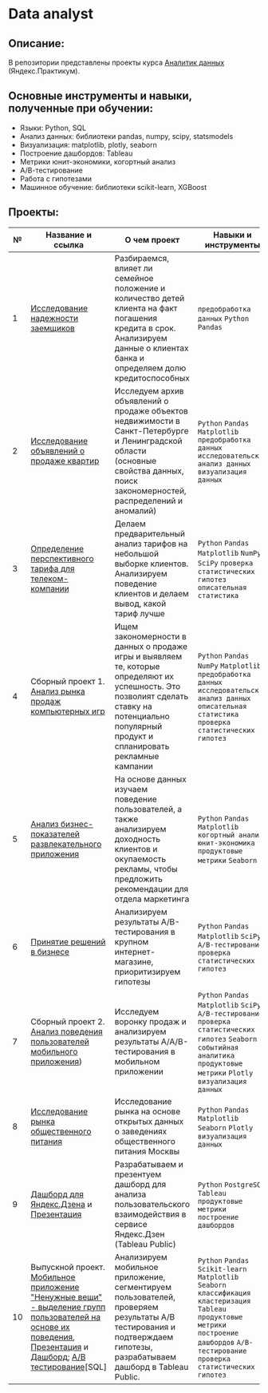 # Data analyst
## Описание:
В репозитории представлены проекты курса [Аналитик данных](https://praktikum.yandex.ru/data-analyst/) (Яндекс.Практикум).
## Основные инструменты и навыки, полученные при обучении:
- Языки: Python, SQL
- Анализ данных: библиотеки pandas, numpy, scipy, statsmodels
- Визуализация: matplotlib, plotly, seaborn
- Построение дашбордов: Tableau
- Метрики юнит-экономики, когортный анализ
- А/В-тестирование
- Работа с гипотезами
- Машинное обучение: библиотеки scikit-learn, XGBoost

## Проекты:
| №| Название и ссылка | О чем проект                                                     | Навыки и инструменты           |  
|-----------|-------------------|------------------------------------------------------------------|-----------------------------------|
|1              |[Исследование надежности заемщиков](https://github.com/SalnevM/data_analyst/blob/Ya.Praktikum/1.%20Исследование%20надежности%20заемщиков.ipynb)|Разбираемся, влияет ли семейное положение и количество детей клиента на факт погашения кредита в срок. Анализируем данные о клиентах банка и определяем долю кредитоспособных|`предобработка данных` `Python` `Pandas`|
|2              |[Исследование объявлений о продаже квартир](https://github.com/SalnevM/data_analyst/blob/Ya.Praktikum/2.%20Исследование%20объявлений%20о%20продаже%20квартир.ipynb)|Исследуем архив объявлений о продаже объектов недвижимости в Санкт-Петербурге и Ленинградской области (основные свойства данных, поиск закономерностей, распределений и аномалий)|`Python` `Pandas` `Matplotlib` `предобработка данных` `исследовательский анализ данных` `визуализация данных`|
|3              |[Определение перспективного тарифа для телеком-компании](https://github.com/SalnevM/data_analyst/blob/Ya.Praktikum/3.%20Статистический%20анализ%20данных.ipynb)|Делаем предварительный анализ тарифов на небольшой выборке клиентов. Анализируем поведение клиентов и делаем вывод, какой тариф лучше| `Python` `Pandas` `Matplotlib` `NumPy` `SciPy` `проверка статистических гипотез` `описательная статистика`|
|4              |Сборный проект 1. [Анализ рынка продаж компьютерных игр](https://github.com/SalnevM/data_analyst/blob/Ya.Praktikum/7.%20АВ%20тесты.ipynb)|Ищем закономерности в данных о продаже игры и выявляем те, которые определяют их успешность. Это позволият сделать ставку на потенциально популярный продукт и спланировать рекламные кампании|`Python` `Pandas` `NumPy` `Matplotlib` `предобработка данных` `исследовательский анализ данных` `описательная статистика` `проверка статистических гипотез`|
|5              |[Анализ бизнес-показателей развлекательного приложения](https://github.com/SalnevM/data_analyst/blob/Ya.Praktikum/5.%20Проект%20анализ%20развлекательного%20приложения%20Procrastinate%20Pro%2B.ipynb)|На основе данных изучаем поведение пользователей, а также анализируем доходность клиентов и окупаемость рекламы, чтобы предложить рекомендации для отдела маркетинга|`Python` `Pandas` `Matplotlib` `когортный анализ` `юнит-экономика` `продуктовые метрики` `Seaborn`|
|6              |[Принятие решений в бизнесе](https://github.com/SalnevM/data_analyst/blob/Ya.Praktikum/6.%20Принятие%20решений%20в%20бизнесе.ipynb)|Анализируем результаты A/B-тестирования в крупном интернет-магазине, приоритизируем гипотезы|`Python` `Pandas` `Matplotlib` `SciPy` `A/B-тестирование` `проверка статистических гипотез`|
|7             |Сборный проект 2. [Анализ поведения пользователей мобильного приложения](https://github.com/SalnevM/data_analyst/blob/Ya.Praktikum/4.%20Анализ%20продаж%20интернет-магазина%20Стримчик.ipynb))|Исследуем воронку продаж и анализируем результаты A/A/B-тестирования в мобильном приложении|`Python` `Pandas` `Matplotlib` `SciPy` `A/B-тестирование` `проверка статистических гипотез` `Seaborn` `событийная аналитика` `продуктовые метрики` `Plotly` `визуализация данных`|
|8             |[Исследование рынка общественного питания](https://github.com/SalnevM/data_analyst/blob/Ya.Praktikum/8.%20Рынок%20заведений%20общественного%20питания%20Москвы.ipynb)|Исследование рынка на основе открытых данных о заведениях общественного питания Москвы|`Python` `Pandas` `Matplotlib` `Seaborn` `Plotly` `визуализация данных`|
|9             |[Дашборд для Яндекс.Дзена](https://public.tableau.com/app/profile/mikhail.salnev/viz/17_YandexDzenDashboardSalnevM_/sheet4?publish=yes) и [Презентация](https://disk.yandex.ru/i/OrgTWM6o28taGA)|Разрабатываем и презентуем дашборд для анализа пользовательского взаимодействия в сервисе Яндекс.Дзен (Tableau Public)|`Python` `PostgreSQL` `Tableau` `продуктовые метрики` `построение дашбордов`|
|10             |Выпускной проект. [Мобильное приложение "Ненужные вещи" - выделение групп пользователей на основе их поведения](https://github.com/SalnevM/data_analyst/blob/Ya.Praktikum/10.%20Мобильное%20приложение%20Ненужные%20вещи.ipynb), [Презентация](https://disk.yandex.ru/i/_8c8GOCovbvzvg) и [Дашборд](https://public.tableau.com/views/20_MobileAppNenuzhnievechiSalnevM/Dashboard1?:language=en-US&publish=yes&:display_count=n&:origin=viz_share_link); [А/B тестирование](https://github.com/SalnevM/data_analyst/blob/Ya.Praktikum/12.%20Проект%20по%20SQL.ipynb)[SQL]|Анализируем мобильное приложение, сегментируем пользователей, проверяем результаты А/B тестирования и подтверждаем гипотезы, разрабатываем дашборд в Tableau Public. |`Python` `Pandas` `Scikit-learn` `Matplotlib` `Seaborn` `классификация` `кластеризация` `Tableau` `продуктовые метрики` `построение дашбордов` `A/B-тестирование` `проверка статистических гипотез`|
